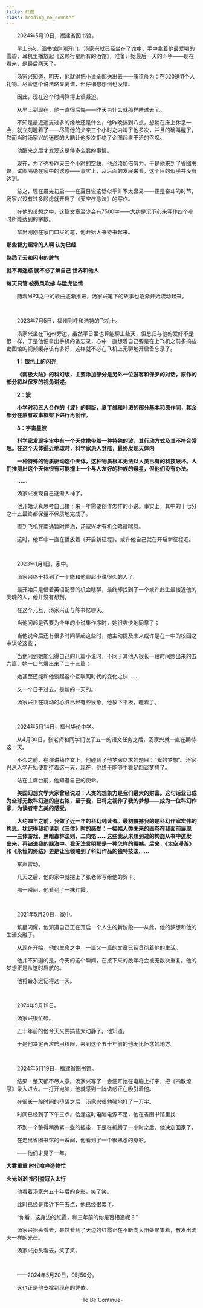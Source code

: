```yaml
---
title: 红霞
class: heading_no_counter
---
```

&emsp;&emsp;2024年5月19日，福建省图书馆。

&emsp;&emsp;早上9点，图书馆刚刚开门，汤家兴就已经坐在了馆中，手中拿着他最爱喝的雪碧，耳机里播放起《这颗行星所有的酒馆》，准备开始最后一天的斗争——现在看来，是最后两天了。

&emsp;&emsp;汤家兴知道，明天，他就得把小说全部送出去——康评价为：在520送11个人礼物。尽管这个说法略显离谱，但仔细想想倒也没错。

&emsp;&emsp;因此，现在这个时间算得上很紧迫。

&emsp;&emsp;从早上到现在，他一直很后悔——昨天为什么就那样睡过去了。

&emsp;&emsp;不知是最近透支过多的缘故还是什么，他昨晚搞到八点，想躺在床上休息一会，就立刻睡着了——尽管他的父亲三个小时之内叫了他多次，并且的确叫醒了，然而当时汤家兴的迷糊的大脑让他多次拒绝了企图起来干活的召唤。

&emsp;&emsp;他醒来之后才发现这是件多么蠢的事情。

&emsp;&emsp;现在，为了弥补昨天三个小时的空缺，他必须加倍努力。于是他来到了省图书馆，试图隔绝在家中的诱惑——事实上，从后面的发展来看，这个目的似乎并没有达到。

&emsp;&emsp;总之，现在晨光初启——在夏日说这话似乎并不太容易——正是奋斗的时节，汤家兴没有过多顾虑就开启了《天空疗愈法》的写作。

&emsp;&emsp;在他的设想之中，这篇文章至少会有7500字——大约是沉下心来写作四个小时所能达到的字数。

&emsp;&emsp;拿出刚刚在家门口买的笔，他开始大书特书起来。

**那些智力超常的人啊 认为已经**

**熟悉了云和闪电的脾气**

**就不再迷惑 就不必了解自己 世界和他人**

**每天只管 被微风吹拂 与猛虎谈情**

&emsp;&emsp;随着MP3之中的歌曲逐渐推进，汤家兴笔下的故事也逐渐开始流动起来。

&emsp;&emsp;

&emsp;&emsp;2023年7月5日，福州到呼和浩特的飞机上。

&emsp;&emsp;汤家兴坐在Tiger旁边，虽然平日里也算能聊上些天，但总归与他的爱好不是很一样，于是他便拿出手机的备忘录，心中一直想着自己要是在上飞机之前多搞些史图馆的视频缓存该有多好，这样就不必在飞机上无聊地开启备忘录了。

**&emsp;&emsp;1：银色上的闪光**

**&emsp;&emsp;《南极大陆》的科幻版，主要添加部分是另外一位游客和保罗的对话，原作的部分将以保罗的视角讲述。**

**&emsp;&emsp;2：波**

**&emsp;&emsp;小学时和五人合作的《波》的翻版，夏丁维和叶涛的部分基本和原作同，其余部分在原有故事框架下进行再创作。**

**&emsp;&emsp;3：宇宙星波**

**&emsp;&emsp;科学家发现宇宙中有一个天体携带着一种特殊的波，其行动方式及其不符合常理。在这个天体逼近地球时，科学家派人登陆，最终发现天体内**

**&emsp;&emsp;一种特殊的物质驱动这个天体，这种物质根本无法以人类已有的科技破坏。人们推测出这个天体很有可能撞上一个与人友好的种族的母星，但他们没有办法。**

**&emsp;&emsp;……**

&emsp;&emsp;汤家兴发现自己逐渐入神了。

&emsp;&emsp;他开始认真思考自己接下来一年需要创作怎样的小说。事实上，其中的十七分之十五最终都保量不保质地完成了。

&emsp;&emsp;直到飞机在南通暂时停泊，汤家兴才有机会略微喘息。

&emsp;&emsp;这时，他耳中一直在播放着《开启新征程》。或许他自己就在开启新征程吧。

&emsp;&emsp;

&emsp;&emsp;2023年1月1日，家中。

&emsp;&emsp;汤家兴终于找到了一个能和他聊起小说很久的人了。

&emsp;&emsp;最开始只是借着英语配音的机会瞎聊，最终却找到了一个或许此生最接近他的灵魂的人，他并没有想到。

&emsp;&emsp;在这个元旦，汤家兴正与陈书忆聊天。

&emsp;&emsp;当他问起是否要为今年的小说集作序时，她很爽快地同意了；

&emsp;&emsp;当他说今后还有很多时间聊起这些时，她主动提及未来或许是在一中的校园之中谈论这些；

&emsp;&emsp;当他问到她能记得自己的几篇小说时，不同于其他人很长一段时间憋出来的五六篇，她一口气爆出来了二十三篇；

&emsp;&emsp;她甚至还能和他谈起这个互联网时代的变化之快……

&emsp;&emsp;又一个日子过去，是新的一天的。

&emsp;&emsp;汤家兴正在跳动的心脏已经有些疲惫，他放下平板，睡着了。

&emsp;&emsp;

&emsp;&emsp;2024年5月14日，福州华伦中学。

&emsp;&emsp;从4月30日，张老师和同学们说了五一的语文任务之后，汤家兴就一直在期待这一天。

&emsp;&emsp;不久之前，在演讲稿作文上，他碰到了他梦寐以求的题目：“我的梦想”。汤家兴从入学开始便期待着这一天，现在，他终于能够手舞足蹈谈梦想了。

&emsp;&emsp;站在主席台前，他知道自己的使命。

**&emsp;&emsp;美国幻想文学大家曾经说过：人类的想象力是我们最大的财富。这句话业已成为全球无数科幻迷的座右铭，至于我，已将之视作了我的梦想——成为一位科幻作家，为读者带去美的感受。**

**&emsp;&emsp;大约四年之前，我做了近一年的科幻纯读者。最初震撼我的是科幻作家宏伟的构思。犹记得我初读到《三体》时的感受：一幅幅人类未来的画卷在我面前展现——三体游戏、黑暗森林法则、二向箔……这些我从未想到过的构想从书中迸发出来，再钻进我的脑海中。我无法言明那是一种怎样的震撼。后来，《太空漫游》和《永恒的终结》更是让我领略到了科幻作品的独特技法……**

&emsp;&emsp;掌声雷动。

&emsp;&emsp;几天之后，他的家中就摆上了张老师写给他的贺卡。

&emsp;&emsp;那一瞬间，他看到了一抹红霞。

&emsp;&emsp;

&emsp;&emsp;2021年5月20日，家中。

&emsp;&emsp;繁星闪耀，他知道自己正在开启一个人生的新阶段——从此，他的梦想和他的生活交融了。

&emsp;&emsp;从现在开始，他的生命之中，一篇又一篇的文章已经贯彻着他的生活。

&emsp;&emsp;他并不知道的是，今天的这个瞬间，在接下来的数年将会被无数次重复。他的梦想正是从这时启航的。

&emsp;&emsp;他将会永远记得这一天。

&emsp;&emsp;

&emsp;&emsp;2074年5月19日。

&emsp;&emsp;汤家兴很忙碌。

&emsp;&emsp;五十年前的他今天又要搞些大动静了。他知道。

&emsp;&emsp;于是他决定再次启用权限，来到这个五十年前的他无比怀念的地方。

&emsp;&emsp;

&emsp;&emsp;2024年5月19日，福建省图书馆。

&emsp;&emsp;结果一整天都不尽人意。汤家兴写了一会便开始在电脑上打字，把《四散燎原》录入进去。一打开电脑，他就感到一阵诱惑正在吸引着他。

&emsp;&emsp;在很长一段时间的堕落之后，汤家兴很勉强地打了一万字。

&emsp;&emsp;时间已经到了下午三点。恰逢这时电脑电源不足，他在省图书馆里找

&emsp;&emsp;不到一个整得稍微紧一些的插座，于是在折腾了一小时之后，他决定回家了。

&emsp;&emsp;在走出省图书馆的一瞬间，他看到了一个很熟悉的身影。

&emsp;&emsp;——他们才见了一年。

**大雾重重 时代喧哗造物忙**

**火光汹汹 指引盗寇入太行**

&emsp;&emsp;他看着汤家兴五十年后的身影，笑了笑。

&emsp;&emsp;此时已经是接近下午五点，他已经很累了。

&emsp;&emsp;“你看，这身边的红霞，和三年前的你是否相通呢？”

&emsp;&emsp;汤家兴抬头看去，果然看到了天边的红霞正在不断向太阳处聚集着，散发出流火一样的光芒。

&emsp;&emsp;汤家兴抬头看去，笑了笑。

&emsp;&emsp;

&emsp;&emsp;——2024年5月20日，0时50分。

&emsp;&emsp;这也正是他支撑到现在的凭依。

<center>-To Be Continue-</center>